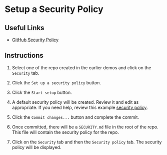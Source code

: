# Setup a Security Policy

## Useful Links

- [GitHub Security Policy](https://docs.github.com/en/github/managing-security-vulnerabilities/adding-a-security-policy-to-your-repository)

## Instructions

1. Select one of the repo created in the earlier demos and click on the `Security` tab.

1. Click the `Set up a security policy` button.

1. Click the `Start setup` button.

1. A default security policy will be created. Review it and edit as appropriate. If you need help, review this example [security policy](https://github.com/electron/electron/blob/main/SECURITY.md).

1. Click the `Commit changes...` button and complete the commit.

1. Once committed, there will be a `SECURITY.md` file in the root of the repo. This file will contain the security policy for the repo.

1. Click on the `Security` tab and then the `Security policy` tab. The security policy will be displayed.

